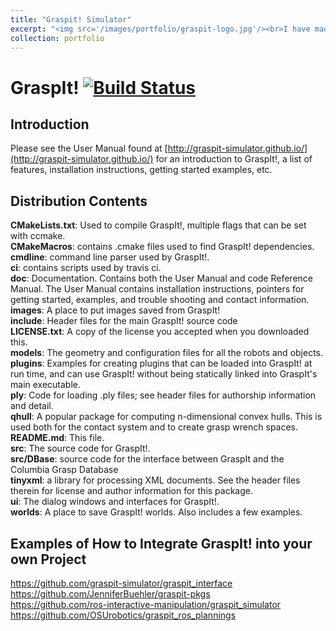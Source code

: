 ```yaml
---
title: "Graspit! Simulator"
excerpt: "<img src='/images/portfolio/graspit-logo.jpg'/><br>I have made major modifications to the Graspit! source code including porting it to a headless implementation and improving its CI"
collection: portfolio
---
```


# GraspIt! [![Build Status](https://travis-ci.org/graspit-simulator/graspit.svg?branch=master)](https://travis-ci.org/graspit-simulator/graspit)


## Introduction
Please see the User Manual found at [http://graspit-simulator.github.io/](http://graspit-simulator.github.io/) for an introduction to GraspIt!, a list of
features, installation instructions, getting started examples, etc.

## Distribution Contents

**CMakeLists.txt**: Used to compile GraspIt!, multiple flags that can be set with ccmake. <br />
**CMakeMacros**: contains .cmake files used to find GraspIt! dependencies.  <br />
**cmdline**: command line parser used by GraspIt!.  <br />
**ci**: contains scripts used by travis ci.  <br />
**doc**: Documentation.  Contains both the User Manual and code Reference Manual. The User Manual contains installation instructions, pointers for getting started, examples, and trouble shooting and contact information. <br />
**images**: A place to put images saved from GraspIt! <br />
**include**: Header files for the main GraspIt! source code <br />
**LICENSE.txt**: A copy of the license you accepted when you downloaded this. <br />
**models**: The geometry and configuration files for all the robots and
		objects. <br />
**plugins**:  Examples for creating plugins that can be loaded into GraspIt! 
                 at run time, and can use GraspIt! without being statically linked
		 into GraspIt's main executable. <br />
**ply**:  Code for loading .ply files; see header files for authorship 
                information and detail. <br />
**qhull**: A popular package for computing n-dimensional convex hulls.
		This is used both for the contact system and to create grasp
	      wrench spaces. <br />
**README.md**:  This file. <br />
**src**:  The source code for GraspIt!. <br />
**src/DBase**: source code for the interface between GraspIt and the Columbia 
		Grasp Database <br />
**tinyxml**: a library for processing XML documents. See the header files 
		therein for license and author information for this package. <br />
**ui**:	The dialog windows and interfaces for GraspIt!. <br />
**worlds**: A place to save GraspIt! worlds.  Also includes a few
		examples. <br />

## Examples of How to Integrate GraspIt! into your own Project

https://github.com/graspit-simulator/graspit_interface <br />
https://github.com/JenniferBuehler/graspit-pkgs <br />
https://github.com/ros-interactive-manipulation/graspit_simulator <br />
https://github.com/OSUrobotics/graspit_ros_plannings <br />

<div class="github-card" data-github="davidwatkins/graspit" data-width="400" data-height="150" data-theme="default"></div>
<script src="//cdn.jsdelivr.net/github-cards/latest/widget.js"></script>
